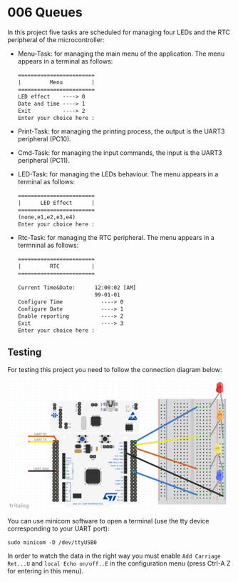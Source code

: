 # 006 Queues

In this project five tasks are scheduled for managing four LEDs and the RTC peripheral of the microcontroller:
- Menu-Task: for managing the main menu of the application. The menu appears in a terminal as follows:

  ```console
  ========================
  |         Menu         |
  ========================
  LED effect    ----> 0
  Date and time ----> 1
  Exit          ----> 2
  Enter your choice here :
  ```
- Print-Task: for managing the printing process, the output is the UART3 peripheral (PC10).
- Cmd-Task: for managing the input commands, the input is the UART3 peripheral (PC11).
- LED-Task: for managing the LEDs behaviour. The menu appears in a terminal as follows:  

  ```console
  ========================
  |      LED Effect      |
  ========================
  (none,e1,e2,e3,e4)
  Enter your choice here :
  ```
- Rtc-Task: for managing the RTC peripheral. The menu appears in a termninal as follows:

  ```console
  ========================
  |         RTC          |
  ========================

  Current Time&Date:      12:00:02 [AM]
                          99-01-01
  Configure Time            ----> 0
  Configure Date            ----> 1
  Enable reporting          ----> 2
  Exit                      ----> 3
  Enter your choice here : 
  ```

## Testing

For testing this project you need to follow the connection diagram below:

![Alt text](doc/006Queues_connection.png)

You can use minicom software to open a terminal (use the tty device corresponding to your UART port):
```console
sudo minicom -D /dev/ttyUSB0
```
In order to watch the data in the right way you must enable ```Add Carriage Ret...U``` and ```local Echo on/off..E``` in the configuration menu (press Ctrl-A Z for entering in this menu).
